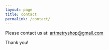 ```yaml
---
layout: page
title: contact
permalink: /contact/
---
```


Please contact us at: 
artmetryshop@gmail.com

Thank you!
